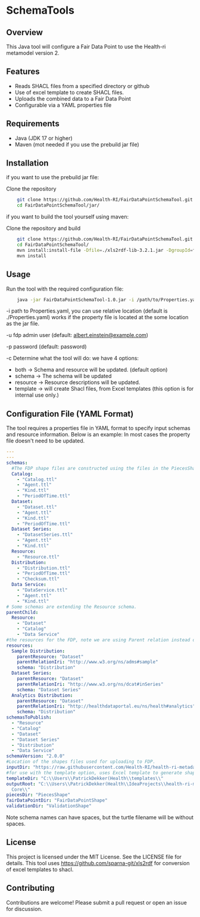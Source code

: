# SchemaTools

## Overview

This Java tool will configure a Fair Data Point to use the Health-ri metamodel version 2.

## Features

- Reads SHACL files from a specified directory or github
- Use of excel template to create SHACL files.
- Uploads the combined data to a Fair Data Point
- Configurable via a YAML properties file

## Requirements

- Java (JDK 17 or higher)
- Maven (mot needed if you use the prebuild jar file)

## Installation

if you want to use the prebuild jar file:

Clone the repository

```sh
    git clone https://github.com/Health-RI/FairDataPointSchemaTool.git
    cd FairDataPointSchemaTool/jar/
```

if you want to build the tool yourself using maven:

Clone the repository and build

```sh
    git clone https://github.com/Health-RI/FairDataPointSchemaTool.git
    cd FairDataPointSchemaTool/
    mvn install:install-file -Dfile=./xls2rdf-lib-3.2.1.jar -DgroupId=fr.sparna.rdf.xls2rdf -DartifactId=xls2rdf-pom -Dversion=3.2.1 -Dpackaging=jar 
    mvn install
```

## Usage

Run the tool with the required configuration file:

```sh
    java -jar FairDataPointSchemaTool-1.0.jar -i /path/to/Properties.yaml -h address_of_fdp -p yourpassword -u username -c command
```

-i path to Properties.yaml, you can use relative location (default is ./Properties.yaml) works if the property file is
located at the some location as the jar file.

-u fdp admin user (default: albert.einstein@example.com)

-p password (default: password)

-c Determine what the tool will do: we have 4 options:

* both -> Schema and resource will be updated. (default option)
* schema -> The schema will be updated
* resource -> Resource descriptions will be updated.
* template -> will create Shacl files, from Excel templates (this option is for internal use only.)

## Configuration File (YAML Format)

The tool requires a properties file in YAML format to specify input schemas and resource information.
Below is an example: In most cases the property file doesn't need to be updated.

```yaml
---
---
schemas:
  #The FDP shape files are constructed using the files in the PiecesShape folder.
  Catalog:
    - "Catalog.ttl"
    - "Agent.ttl"
    - "Kind.ttl"
    - "PeriodOfTime.ttl"
  Dataset:
    - "Dataset.ttl"
    - "Agent.ttl"
    - "Kind.ttl"
    - "PeriodOfTime.ttl"
  Dataset Series:
    - "DatasetSeries.ttl"
    - "Agent.ttl"
    - "Kind.ttl"
  Resource:
    - "Resource.ttl"
  Distribution:
    - "Distribution.ttl"
    - "PeriodOfTime.ttl"
    - "Checksum.ttl"
  Data Service:
    - "DataService.ttl"
    - "Agent.ttl"
    - "Kind.ttl"
# Some schemas are extending the Resource schema.
parentChild:
  Resource:
    - "Dataset"
    - "Catalog"
    - "Data Service"
#the resources for the FDP, note we are using Parent relation instead of Childeren (as the FDP does)
resources:
  Sample Distribution:
    parentResource: "Dataset"
    parentRelationIri: "http://www.w3.org/ns/adms#sample"
    schema: "Distribution"
  Dataset Series:
    parentResource: "Dataset"
    parentRelationIri: "http://www.w3.org/ns/dcat#inSeries"
    schema: "Dataset Series"
  Analytics Distribution:
    parentResource: "Dataset"
    parentRelationIri: "http://healthdataportal.eu/ns/health#analytics"
    schema: "Distribution"
schemasToPublish:
  - "Resource"
  - "Catalog"
  - "Dataset"
  - "Dataset Series"
  - "Distribution"
  - "Data Service"
schemaVersion: "2.0.0"
#Location of the shapes files used for uploading to FDP.
inputDir: "https://raw.githubusercontent.com/Health-RI/health-ri-metadata/v2.0.0/Formalisation(shacl)/Core/PiecesShape/"
#for use with the template option, uses Excel template to generate shapes files (Health-ri use only!)
templateDir: "C:\\Users\\PatrickDekker(Health\\templates\\"
outputRoot: "C:\\Users\\PatrickDekker(Health\\IdeaProjects\\health-ri-metadata\\Formalisation(shacl)\\\
  Core\\"
piecesDir: "PiecesShape"
fairDataPointDir: "FairDataPointShape"
validationDir: "ValidationShape"


```

Note schema names can have spaces, but the turtle filename will be without spaces.

## License

This project is licensed under the MIT License. See the LICENSE file for details.
This tool uses https://github.com/sparna-git/xls2rdf for conversion of excel templates to shacl.

## Contributing

Contributions are welcome! Please submit a pull request or open an issue for discussion.
